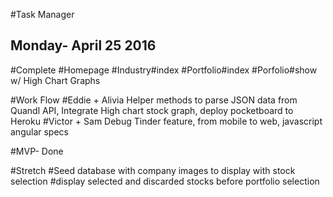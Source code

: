 #Task Manager

## Monday- April 25 2016
  #Complete
    #Homepage
    #Industry#index
    #Portfolio#index
    #Porfolio#show w/ High Chart Graphs


  #Work Flow
    #Eddie + Alivia Helper methods to parse JSON data from Quandl API, Integrate High chart stock graph, deploy pocketboard to Heroku
    #Victor + Sam Debug Tinder feature, from mobile to web, javascript angular specs

  #MVP- Done

  #Stretch
    #Seed database with company images to display with stock selection
    #display selected and discarded stocks before portfolio selection


